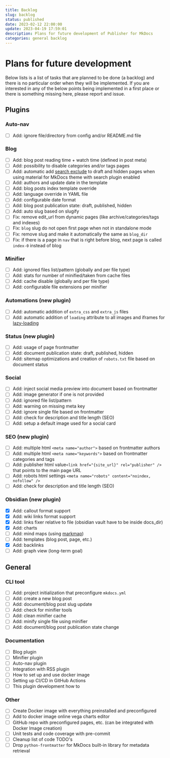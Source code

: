 ```yaml
---
title: Backlog
slug: backlog
status: published
date: 2023-02-12 22:00:00
update: 2023-04-19 17:59:01
description: Plans for future development of Publisher for MkDocs
categories: general backlog
---
```


# Plans for future development

Below lists is a list of tasks that are planned to be done (a backlog) and there is no particular order when they will be implemented. If you are interested in any of the below points being implemented in a first place or there is something missing here, please report and issue.

## Plugins

### Auto-nav

- [ ] Add: ignore file/directory from config and/or README.md file

### Blog

- [ ] Add: blog post reading time + watch time (defined in post meta)
- [ ] Add: possibility to disable categories and/or tags pages
- [ ] Add: automatic add [search exclude](https://squidfunk.github.io/mkdocs-material/setup/setting-up-site-search/#search-exclusion) to draft and hidden pages when using material for MkDocs theme with search plugin enabled
- [ ] Add: authors and update date in the template
- [ ] Add: blog posts index template override
- [ ] Add: language override in YAML file
- [ ] Add: configurable date format
- [ ] Add: blog post publication state: draft, published, hidden
- [ ] Add: auto slug based on slugify
- [ ] Fix: remove edit_url from dynamic pages (like archive/categories/tags and indexes)
- [ ] Fix: `blog` slug do not open first page when not in standalone mode
- [ ] Fix: remove slug and make it automatically the same as `blog_dir`
- [ ] Fix: if there is a page in `nav` that is right before blog, next page is called `index-0` instead of blog

### Minifier

- [ ] Add: ignored files list/pattern (globally and per file type)
- [ ] Add: stats for number of minified/taken from cache files
- [ ] Add: cache disable (globally and per file type)
- [ ] Add: configurable file extensions per minifier

### Automations (new plugin)

- [ ] Add: automatic addition of `extra_css` and `extra_js` files
- [ ] Add: automatic addition of `loading` attribute to all images and iframes for [lazy-loading](https://squidfunk.github.io/mkdocs-material/reference/images/#image-lazy-loading)

### Status (new plugin)

- [ ] Add: usage of page frontmatter
- [ ] Add: document publication state: draft, published, hidden
- [ ] Add: sitemap optimizations and creation of `robots.txt` file based on document status

### Social

- [ ] Add: inject social media preview into document based on frontmatter
- [ ] Add: image generator if one is not provided
- [ ] Add: ignored file list/pattern
- [ ] Add: warning on missing meta key
- [ ] Add: ignore single file based on frontmatter
- [ ] Add: check for description and title length (SEO)
- [ ] Add: setup a default image used for a social card

### SEO (new plugin)

- [ ] Add: multiple html `<meta name="author">` based on frontmatter authors
- [ ] Add: multiple html `<meta name="keywords">` based on frontmatter categories and tags
- [ ] Add: publisher html value`<link href="{site_url}" rel="publisher" />` that points to the main page URL
- [ ] Add: robots html settings `<meta name="robots" content="noindex, nofollow" />`
- [ ] Add: check for description and title length (SEO)

### Obsidian (new plugin)

- [x] Add: callout format support
- [x] Add: wiki links format support
- [x] Add: links fixer relative to file (obsidian vault have to be inside docs_dir)
- [x] Add: charts
- [ ] Add: mind maps (using [markmap](https://markmap.js.org/docs/markmap))
- [ ] Add: templates (blog post, page, etc.)
- [x] Add: backlinks
- [ ] Add: graph view (long-term goal)

## General

### CLI tool

- [ ] Add: project initialization that preconfigure `mkdocs.yml`
- [ ] Add: create a new blog post
- [ ] Add: document/blog post slug update
- [ ] Add: check for minifier tools
- [ ] Add: clean minifier cache
- [ ] Add: minify single file using minifier
- [ ] Add: document/blog post publication state change

### Documentation

- [ ] Blog plugin
- [ ] Minifier plugin
- [ ] Auto-nav plugin
- [ ] Integration with RSS plugin
- [ ] How to set up and use docker image
- [ ] Setting up CI/CD in GitHub Actions
- [ ] This plugin development how to

### Other

 - [ ] Create Docker image with everything preinstalled and preconfigured
 - [ ] Add to docker image online vega charts editor
 - [ ] GitHub repo with preconfigured pages, etc. (can be integrated with Docker Image creation)
 - [ ] Unit tests and code coverage with pre-commit
 - [ ] Cleanup list of code TODO's
 - [ ] Drop `python-frontmatter` for MkDocs built-in library for metadata retrieval
